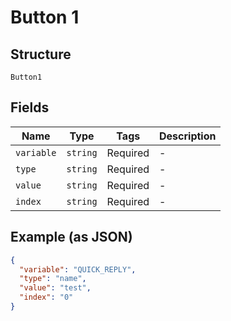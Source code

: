 
# Button 1

## Structure

`Button1`

## Fields

| Name | Type | Tags | Description |
|  --- | --- | --- | --- |
| `variable` | `string` | Required | - |
| `type` | `string` | Required | - |
| `value` | `string` | Required | - |
| `index` | `string` | Required | - |

## Example (as JSON)

```json
{
  "variable": "QUICK_REPLY",
  "type": "name",
  "value": "test",
  "index": "0"
}
```

